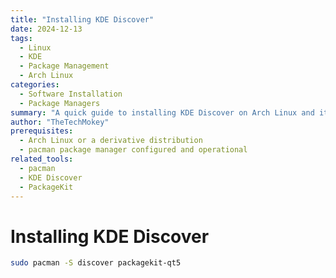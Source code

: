 ```yaml
---
title: "Installing KDE Discover"
date: 2024-12-13
tags:
  - Linux
  - KDE
  - Package Management
  - Arch Linux
categories:
  - Software Installation
  - Package Managers
summary: "A quick guide to installing KDE Discover on Arch Linux and its derivatives using pacman."
author: "TheTechMokey"
prerequisites:
  - Arch Linux or a derivative distribution
  - pacman package manager configured and operational
related_tools:
  - pacman
  - KDE Discover
  - PackageKit
---
```



# Installing KDE Discover
```bash
sudo pacman -S discover packagekit-qt5
```